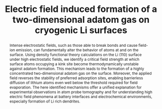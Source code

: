 ---
title: "Electric field induced formation of a two-dimensional adatom gas on cryogenic Li surfaces"
journal: Phys. Rev. B 112, 115426
authors:
  - Shyam Katnagallu
  - Samuel Henrique Mattoso
  - Huan Zhao
  - Se-Ho Kim
  - Jing Yang
  - Baptiste Gault
  - Christoph Freysoldt
  - Jörg Neugebauer
abstract: Intense electrostatic fields, such as those able to break bonds and cause field-ion emission, can fundamentally alter the behavior of atoms at and on the surface. Using density functional theory calculations on the Li (110) surface under high electrostatic fields, we identify a critical field strength at which surface atoms occupying a kink site become thermodynamically unstable against adatom formation. This mechanism leads to the formation of a highly concentrated two-dimensional adatom gas on the surface. Moreover, the applied field reverses the stability of preferred adsorption sites, enabling barrierless diffusion of lithium atoms even well below the threshold required for field evaporation. The here identified mechanisms offer a unified explanation for experimental observations in atom probe tomography and for understanding high electric field phenomena at battery interfaces and electrochemical environments, especially formation of Li rich dendrites.
full-text: https://doi.org/10.1103/bbk2-x6xm
---